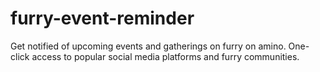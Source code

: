 # furry-event-reminder
Get notified of upcoming events and gatherings on furry on amino. One-click access to popular social media platforms and furry communities.
